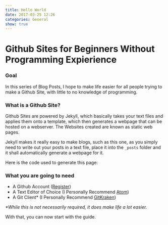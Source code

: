 ```yaml
---
title: Hello World
date: 2017-03-25 12:26
categories: General
show: true
---
```


# Github Sites for Beginners Without Programming Expierience

### Goal
In this series of Blog Posts, I hope to make life easier for all people trying to make a Github Site, with little to no knowledge of programming.


### What is a Github Site?
Github Sites are powered by Jekyll, which basically takes your text files and applies them onto a template, which then generates a webpage that can be hosted on a webserver. The Websites created are known as static web pages.

Jekyll makes it really easy to make blogs, such as this one, as you simply need to write out your posts in a text file, place it into the `_posts` folder and it shall automatically generate a webpage for it.

Here is the code used to generate this page:

### What you are going to need
* A Github Account ([Register](https://github.com/join?source=header-home))
* A Text Editor of Choice (I Personally Recommend [Atom](https://atom.io/))
* A Git Client* (I Personally Recommend [GitKraken](https://www.gitkraken.com/))


_*While this is not necessarily required, it does make life a lot easier._

With that, you can now start with the guide.
